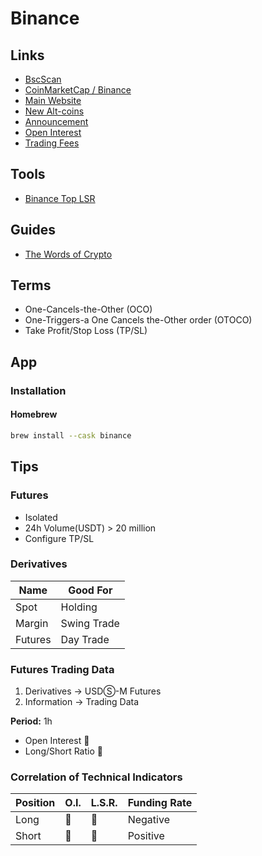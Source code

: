 # Binance

## Links

- [BscScan](https://bscscan.com/)
- [CoinMarketCap / Binance](https://coinmarketcap.com/exchanges/binance/)
- [Main Website](https://binance.com)
- [New Alt-coins](https://binance.com/en/altcoins/new)
- [Announcement](https://binance.com/en/support/announcement)
- [Open Interest](https://binance.com/en/futures/funding-history/4)
- [Trading Fees](https://binance.com/en/fee/schedule)

## Tools

- [Binance Top LSR](https://toplsr.netlify.app/)

## Guides

- [The Words of Crypto](https://academy.binance.com/en/glossary)

## Terms

- One-Cancels-the-Other (OCO)
- One-Triggers-a One Cancels the-Other order (OTOCO)
- Take Profit/Stop Loss (TP/SL)

## App

### Installation

#### Homebrew

```sh
brew install --cask binance
```

## Tips

### Futures

- Isolated
- 24h Volume(USDT) > 20 million
- Configure TP/SL

### Derivatives

| Name    | Good For    |
| ------- | ----------- |
| Spot    | Holding     |
| Margin  | Swing Trade |
| Futures | Day Trade   |

### Futures Trading Data

1. Derivatives -> USDⓈ-M Futures
2. Information -> Trading Data

**Period:** 1h

- Open Interest 🔼
- Long/Short Ratio 🔽

### Correlation of Technical Indicators

| Position | O.I. | L.S.R. | Funding Rate |
| -------- | ---- | ------ | ------------ |
| Long     | 🔼   | 🔽     | Negative     |
| Short    | 🔼   | 🔼     | Positive     |
